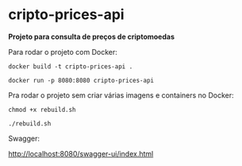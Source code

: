 # cripto-prices-api
**Projeto para consulta de preços de criptomoedas**

Para rodar o projeto com Docker:
```console
docker build -t cripto-prices-api .
```
```console
docker run -p 8080:8080 cripto-prices-api
```

Pra rodar o projeto sem criar várias imagens e containers no Docker:
```console
chmod +x rebuild.sh
```
```console
./rebuild.sh
```

Swagger:

[http://localhost:8080/swagger-ui/index.html]()